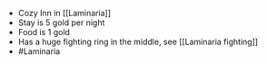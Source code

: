 - Cozy Inn in [[Laminaria]]
- Stay is 5 gold per night
- Food is 1 gold
- Has a huge fighting ring in the middle, see [[Laminaria fighting]]
- #Laminaria